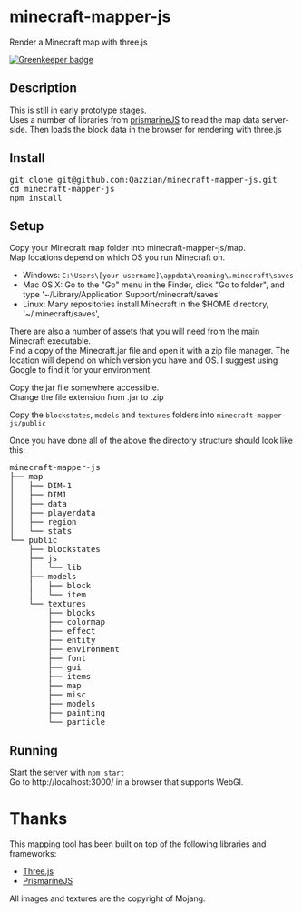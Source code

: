 # minecraft-mapper-js

Render a Minecraft map with three.js

[![Greenkeeper badge](https://badges.greenkeeper.io/Qazzian/minecraft-mapper-js.svg)](https://greenkeeper.io/)


## Description

This is still in early prototype stages.  
Uses a number of libraries from [prismarineJS](https://github.com/PrismarineJS) to read the map data server-side.
Then loads the block data in the browser for rendering with three.js

## Install

<pre>
git clone git@github.com:Qazzian/minecraft-mapper-js.git
cd minecraft-mapper-js
npm install
</pre>

## Setup

Copy your Minecraft map folder into minecraft-mapper-js/map.  
Map locations depend on which OS you run Minecraft on.

* Windows: `C:\Users\[your username]\appdata\roaming\.minecraft\saves` 
* Mac OS X: Go to the "Go" menu in the Finder, click "Go to folder", and type '~/Library/Application Support/minecraft/saves'
* Linux: Many repositories install Minecraft in the $HOME directory, '~/.minecraft/saves',

There are also a number of assets that you will need from the main Minecraft executable.  
Find a copy of the Minecraft.jar file and open it with a zip file manager.  The location will depend on which version you have and OS. I suggest using Google to find it for your environment.

Copy the jar file somewhere accessible.  
Change the file extension from .jar to .zip  

Copy the `blockstates`, `models` and `textures` folders into `minecraft-mapper-js/public`

Once you have done all of the above the directory structure should look like this:
<pre>
minecraft-mapper-js
├── map
│   ├── DIM-1
│   ├── DIM1
│   ├── data
│   ├── playerdata
│   ├── region
│   └── stats
└── public
    ├── blockstates
    ├── js
    │   └── lib
    ├── models
    │   ├── block
    │   └── item
    └── textures
        ├── blocks
        ├── colormap
        ├── effect
        ├── entity
        ├── environment
        ├── font
        ├── gui
        ├── items
        ├── map
        ├── misc
        ├── models
        ├── painting
        └── particle
</pre>

## Running
Start the server with `npm start`  
Go to http://localhost:3000/ in a browser that supports WebGl.   


# Thanks

This mapping tool has been built on top of the following libraries and frameworks: 
* [Three.js](https://threejs.org)
* [PrismarineJS](https://github.com/PrismarineJS/prismarine-world)

All images and textures are the copyright of Mojang.

